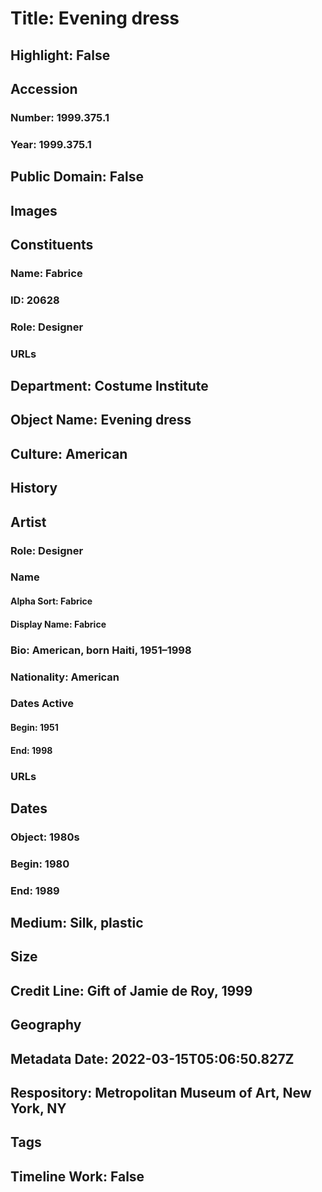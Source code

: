 # Title: Evening dress
## Highlight: False
## Accession
### Number: 1999.375.1
### Year: 1999.375.1
## Public Domain: False
## Images
## Constituents
### Name: Fabrice
### ID: 20628
### Role: Designer
### URLs
## Department: Costume Institute
## Object Name: Evening dress
## Culture: American
## History
## Artist
### Role: Designer
### Name
#### Alpha Sort: Fabrice
#### Display Name: Fabrice
### Bio: American, born Haiti, 1951–1998
### Nationality: American
### Dates Active
#### Begin: 1951
#### End: 1998
### URLs
## Dates
### Object: 1980s
### Begin: 1980
### End: 1989
## Medium: Silk, plastic
## Size
## Credit Line: Gift of Jamie de Roy, 1999
## Geography
## Metadata Date: 2022-03-15T05:06:50.827Z
## Respository: Metropolitan Museum of Art, New York, NY
## Tags
## Timeline Work: False